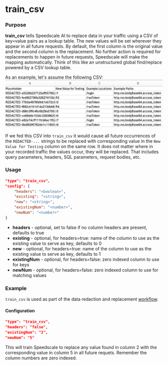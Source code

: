 # train_csv

### Purpose

**train_csv** tells Speedscale AI to replace data in your traffic using a CSV of key=value pairs as a lookup table. The new values will be set wherever they appear in all future requests. By default, the first column is the original value and the second column is the replacement. No further action is required for replacements to happen in future requests, Speedscale will make the mapping automatically. Think of this like an unstructured global find/replace powered by a CSV lookup table.

As an example, let's assume the following CSV:
![example_csv](./train_csv/example_csv.png)

If we fed this CSV into `train_csv` it would cause all future occurrences of the `REDACTED-...` strings to be replaced with corresponding value in the `New Value for Testing` column on the same row. It does not matter where in your recorded traffic the values occur, they will be replaced. That includes query parameters, headers, SQL parameters, request bodies, etc.

### Usage

```json
"type": "train_csv",
"config": {
    "headers": "<boolean>",
    "existing": "<string>",
    "new": "<string>",
    "existingNum": "<number>",
    "newNum": "<number>"
}
```

- **headers** - optional, set to false if no column headers are present, defaults to true
- **existing** - optional, for headers=true: name of the column to use as the existing value to serve as key, defaults to 0
- **new** - optional, for headers=true: name of the column to use as the existing value to serve as key, defaults to 1
- **existingNum** - optional, for headers=false: zero indexed column to use for keys
- **newNum** - optional, for headers=false: zero indexed column to use for matching values

### Example

`train_csv` is used as part of the data redaction and replacement [workflow](../../../guides/dlp.md).

#### Configuration

```json
"type": "train_csv",
"headers": "false",
"existingNum": "2",
"newNum": "5"
```

This will train Speedscale to replace any value found in column 2 with the corresponding value in column 5 in all future requets. Remember the column numbers are zero indexed.
